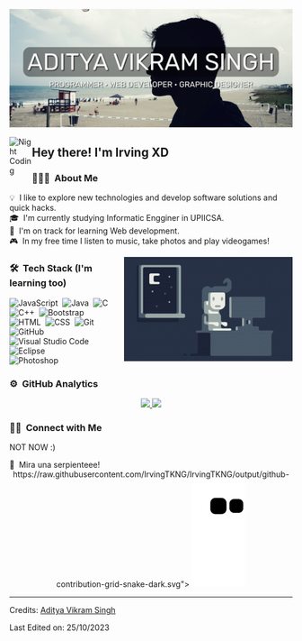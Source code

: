 
![Aditya Vikram Singh Banner](https://raw.githubusercontent.com/AVS1508/AVS1508/master/assets/Aditya%20Vikram%20Singh%20Banner.jpg)

<img alt="Night Coding" src="./assets/Hand%20Wave.gif" width='40' align="left"/><h2>Hey there! I'm Irving XD</h2>

<!-- ## 👋 &nbsp;Hey there! I'm Irving -->

### 👨🏻‍💻 &nbsp;About Me

💡 &nbsp;I like to explore new technologies and develop software solutions and quick hacks.\
🎓 &nbsp;I'm currently studying Informatic Engginer in UPIICSA.\
🌱 &nbsp;I'm on track for learning Web development.\
🎮 &nbsp;In my free time I listen to music, take photos and play videogames!

<img alt="Night Coding" src="https://raw.githubusercontent.com/AVS1508/AVS1508/master/assets/Night-Coding.gif" align="right"/>

### 🛠 &nbsp;Tech Stack (I'm learning too)

![JavaScript](https://img.shields.io/badge/-JavaScript-05122A?style=flat&logo=javascript)&nbsp;
![Java](https://img.shields.io/badge/-Java-05122A?style=flat&logo=Java&logoColor=FFA518)&nbsp;
![C](https://img.shields.io/badge/-C-05122A?style=flat&logo=C&logoColor=A8B9CC)&nbsp;
![C++](https://img.shields.io/badge/-C++-05122A?style=flat&logo=C%2B%2B&logoColor=00599C)&nbsp;
![Bootstrap](https://img.shields.io/badge/-Bootstrap-05122A?style=flat&logo=bootstrap&logoColor=563D7C)\
![HTML](https://img.shields.io/badge/-HTML-05122A?style=flat&logo=HTML5)&nbsp;
![CSS](https://img.shields.io/badge/-CSS-05122A?style=flat&logo=CSS3&logoColor=1572B6)&nbsp;
![Git](https://img.shields.io/badge/-Git-05122A?style=flat&logo=git)&nbsp;
![GitHub](https://img.shields.io/badge/-GitHub-05122A?style=flat&logo=github)&nbsp;
![Visual Studio Code](https://img.shields.io/badge/-Visual%20Studio%20Code-05122A?style=flat&logo=visual-studio-code&logoColor=007ACC)&nbsp;
![Eclipse](https://img.shields.io/badge/-Eclipse-05122A?style=flat&logo=eclipse-ide&logoColor=2C2255)\
![Photoshop](https://img.shields.io/badge/-Photoshop-05122A?style=flat&logo=adobe-photoshop)&nbsp;

### ⚙️ &nbsp;GitHub Analytics

<p align="center">
<a href="https://github.com/IrvingTKNG">
  <img height="180em" src="https://github-readme-stats-eight-theta.vercel.app/api?username=IrvingTKNG&show_icons=true&theme=algolia&include_all_commits=true&count_private=true"/>
  <img height="180em" src="https://github-readme-stats-eight-theta.vercel.app/api/top-langs/?username=IrvingTKNG&layout=compact&langs_count=8&theme=algolia"/>
</a>
</p>

### 🤝🏻 &nbsp;Connect with Me

<p align="center">
  <p> NOT NOW :)</p>

  
</p>
🐍 &nbsp;Mira una serpienteee!
<div align="center">
<picture>
https://raw.githubusercontent.com/IrvingTKNG/IrvingTKNG/output/github-contribution-grid-snake-dark.svg">
  <source media="(prefers-color-scheme: light)" srcset="https://raw.githubusercontent.com/IrvingTKNG/IrvingTKNG/output/github-contribution-grid-snake.svg">
  <img alt="github contribution grid snake animation" src="https://raw.githubusercontent.com/IrvingTKNG/IrvingTKNG/output/github-contribution-grid-snake.svg">
</picture>
</div>

-----
Credits: [Aditya Vikram Singh](https://github.com/AVS1508)

Last Edited on: 25/10/2023
